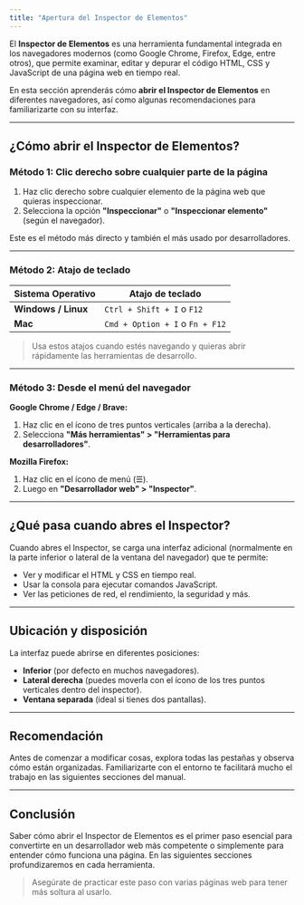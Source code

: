 ```yaml
---
title: "Apertura del Inspector de Elementos"
---
```


El **Inspector de Elementos** es una herramienta fundamental integrada en los navegadores modernos (como Google Chrome, Firefox, Edge, entre otros), que permite examinar, editar y depurar el código HTML, CSS y JavaScript de una página web en tiempo real.

En esta sección aprenderás cómo **abrir el Inspector de Elementos** en diferentes navegadores, así como algunas recomendaciones para familiarizarte con su interfaz.

---

##  ¿Cómo abrir el Inspector de Elementos?

###  Método 1: Clic derecho sobre cualquier parte de la página

1. Haz clic derecho sobre cualquier elemento de la página web que quieras inspeccionar.
2. Selecciona la opción **"Inspeccionar"** o **"Inspeccionar elemento"** (según el navegador).

Este es el método más directo y también el más usado por desarrolladores.

---

###  Método 2: Atajo de teclado

| Sistema Operativo | Atajo de teclado                     |
|-------------------|--------------------------------------|
| **Windows / Linux** | `Ctrl + Shift + I` o `F12`           |
| **Mac**            | `Cmd + Option + I` o `Fn + F12`      |

> Usa estos atajos cuando estés navegando y quieras abrir rápidamente las herramientas de desarrollo.

---

###  Método 3: Desde el menú del navegador

**Google Chrome / Edge / Brave:**

1. Haz clic en el ícono de tres puntos verticales (arriba a la derecha).
2. Selecciona **"Más herramientas" > "Herramientas para desarrolladores"**.

**Mozilla Firefox:**

1. Haz clic en el ícono de menú (☰).
2. Luego en **"Desarrollador web" > "Inspector"**.

---

##  ¿Qué pasa cuando abres el Inspector?

Cuando abres el Inspector, se carga una interfaz adicional (normalmente en la parte inferior o lateral de la ventana del navegador) que te permite:

- Ver y modificar el HTML y CSS en tiempo real.
- Usar la consola para ejecutar comandos JavaScript.
- Ver las peticiones de red, el rendimiento, la seguridad y más.

---

##  Ubicación y disposición

La interfaz puede abrirse en diferentes posiciones:

- **Inferior** (por defecto en muchos navegadores).
- **Lateral derecha** (puedes moverla con el ícono de los tres puntos verticales dentro del inspector).
- **Ventana separada** (ideal si tienes dos pantallas).

---

##  Recomendación

Antes de comenzar a modificar cosas, explora todas las pestañas y observa cómo están organizadas. Familiarizarte con el entorno te facilitará mucho el trabajo en las siguientes secciones del manual.

---

##  Conclusión

Saber cómo abrir el Inspector de Elementos es el primer paso esencial para convertirte en un desarrollador web más competente o simplemente para entender cómo funciona una página. En las siguientes secciones profundizaremos en cada herramienta.

> Asegúrate de practicar este paso con varias páginas web para tener más soltura al usarlo.


